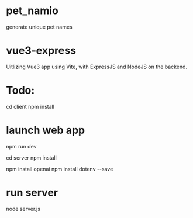 # pet_namio
generate unique pet names

# vue3-express
Uitlizing Vue3 app using Vite, with ExpressJS and NodeJS on the backend.

# Todo:
cd client
npm install

# launch web app
npm run dev

cd server
npm install

npm install openai
npm install dotenv --save

# run server
node server.js
